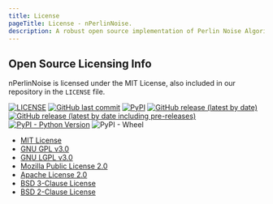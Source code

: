 ```yaml
---
title: License
pageTitle: License - nPerlinNoise.
description: A robust open source implementation of Perlin Noise Algorithm for N-Dimensions.
---
```


## Open Source Licensing Info

nPerlinNoise is licensed under the MIT License, also included in our repository in the `LICENSE` file.

[![LICENSE](https://img.shields.io/github/license/Amith225/NPerlinNoise)](licience)
[![GitHub last commit](https://img.shields.io/github/last-commit/Amith225/NPerlinNoise?label=GitHub)](https://github.com/Amith225/nPerlinNoise)
[![PyPI](https://img.shields.io/pypi/v/NPerlinNoise)](https://pypi.org/project/nPerlinNoise)
[![GitHub release (latest by date)](https://img.shields.io/github/v/release/Amith225/NPerlinNoise)](https://github.com/Amith225/nPerlinNoise/releases/latest)
[![GitHub release (latest by date including pre-releases)](https://img.shields.io/github/v/release/Amith225/NPerlinNoise?include_prereleases)](https://github.com/Amith225/nPerlinNoise/releases)
[![PyPI - Python Version](https://img.shields.io/pypi/pyversions/nPerlinNoise)]("https://www.python.org/downloads/)
![PyPI - Wheel](https://img.shields.io/pypi/wheel/nPerlinNoise)

- [MIT License](https://opensource.org/licenses/MIT)
- [GNU GPL v3.0](https://www.gnu.org/licenses/gpl-3.0.en.html)
- [GNU LGPL v3.0](https://www.gnu.org/licenses/lgpl-3.0.en.html)
- [Mozilla Public License 2.0](https://www.mozilla.org/en-US/MPL/2.0/)
- [Apache License 2.0](https://www.apache.org/licenses/LICENSE-2.0)
- [BSD 3-Clause License](https://opensource.org/licenses/BSD-3-Clause)
- [BSD 2-Clause License](https://opensource.org/licenses/BSD-2-Clause)
